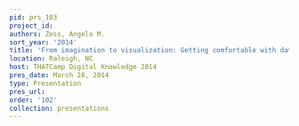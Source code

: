 ```yaml
---
pid: prs_103
project_id: 
authors: Zoss, Angela M.
sort_year: '2014'
title: 'From imagination to visualization: Getting comfortable with data representations'
location: Raleigh, NC
host: THATCamp Digital Knowledge 2014
pres_date: March 28, 2014
type: Presentation
pres_url: 
order: '102'
collection: presentations
---
```

